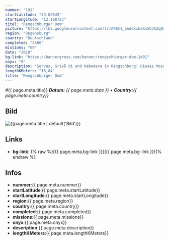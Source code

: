 ```yaml
---
nummer: "191"
startLatitude: "49.02045"
startLongitude: "12.108723"
titel: "Rengschburger Dom"
picture: "https://lh3.googleusercontent.com/lr/AFBm1_bndoKxbsKx5U3AZq8mPEj_VMCRNW7qb_E9B7mP63qSsxDTCWoPxGArPyk8iTXuKlVIhrd_d4AAmzIWKmt1nrStFikN4WxXdoGlka8cu4a0r9KonFaUYVlkxpRwgJHJ3L1r-YqVylI7DBbgLqceD0LTBN_eeRar5awTbXWhmon33m26HLssxPvPVTUg9xHHaUhWlJquHVe2OwENw4EXkxg1pZzDemrmRcVuR9GmGDoO_TzZ3UWr4ItbLTswlw-xqij_GyqWhRV3UbwJEymyRgTXRn3Aymio31dd3ygflBPTCcmp8Bavo7T0E1fC3iqvArr-jFA4aunzEU6dkkxG6lWA4qfCZ8puSGvi5AWAgrgQY4ahTk239zRk1YfHPy4CrCjJUvFbfV9BWXxLOQFmo1e2VpmDojXAtwNH-SS-rrHEyD_T3QUr6_OFFPZ6VleO8RAMQXIQomGrYaT0ZHSdS3-ZD2O47ZI2Kl0OnLTgkXMPouoL0hEDfp0jKJlPSn2ohb8Q3HEamhgykx3nzsH0wsG9sf4DBtuusf2CvHP1vg7Te-41ue189piG7n5EaDpdRRIqJBszy2-Mfq3R_pmp2rZzCg_Ciiqz83s_F4rLlVSBeacVg10fhlTTM4Kqtbp-sqiopdFKZMFvpXaYqeLFRWxkbrOOLfJZZ8wNc8BzyWeLGmtpDfLRcdwLYqv7IOCGzbqDQIGRoDcOxeKCiE40VZgCyZyY8DKY6WDxjOC0IHe31TZZkUQiTBITurHy1jKzAeq8oaiXNiEumULXVo580IB2TdcaCKXtXanDyhRYkVoz_UAFPb0LqGYC_qzyoxQ6a4ekuhJpCWtwU4Rfx9X3QWUtApq5ZiHU7VIH"
region: "Regensburg"
country: "Deutschland"
completed: "4566"
missions: "60"
date: "2018"
bg-link: "https://bannergress.com/banner/rengschburger-dom-1d01"
onyx: "0"
description: "Servus, Griaß di und Habedere in Rengschburg! Dieses Mosaik hat insgesamt 60 Missionen und ist auf 3 Teile aufgeteilt. Parken und Start Unterer Wöhrd. Viel Spaß"
lengthKMeters: "16,84"
title: "Rengschburger Dom"
---
```


#{{ page.meta.title}}
_**Datum:** {{ page.meta.date }} • **Country:**{{ page.meta.country}}_

## Bild
![{{page.meta.title | default('Bild')}}]({{page.meta.picture}})

## Links
- **bg-link**: {% raw %}[{{ page.meta.bg-link }}]({{ page.meta.bg-link }}){% endraw %}

## Infos
- **nummer**:{{ page.meta.nummer}}
- **startLatitude**:{{ page.meta.startLatitude}}
- **startLongitude**:{{ page.meta.startLongitude}}
- **region**:{{ page.meta.region}}
- **country**:{{ page.meta.country}}
- **completed**:{{ page.meta.completed}}
- **missions**:{{ page.meta.missions}}
- **onyx**:{{ page.meta.onyx}}
- **description**:{{ page.meta.description}}
- **lengthKMeters**:{{ page.meta.lengthKMeters}}

